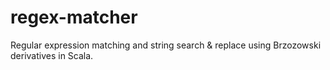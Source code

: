 # regex-matcher
Regular expression matching and string search & replace using Brzozowski derivatives in Scala.

